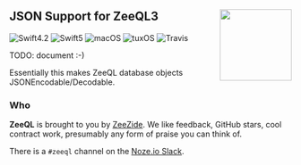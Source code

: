 <h2>JSON Support for ZeeQL3
  <img src="http://zeezide.com/img/ZeeQLIcon1024-QL.svg"
       align="right" width="128" height="128" />
</h2>

![Swift4.2](https://img.shields.io/badge/swift-4.2-blue.svg)
![Swift5](https://img.shields.io/badge/swift-5-blue.svg)
![macOS](https://img.shields.io/badge/os-macOS-green.svg?style=flat)
![tuxOS](https://img.shields.io/badge/os-tuxOS-green.svg?style=flat)
![Travis](https://travis-ci.org/ZeeQL/ZeeQL3Freddy.svg?branch=develop)

TODO: document :-)

Essentially this makes ZeeQL database objects JSONEncodable/Decodable.

### Who

**ZeeQL** is brought to you by
[ZeeZide](http://zeezide.de).
We like feedback, GitHub stars, cool contract work,
presumably any form of praise you can think of.

There is a `#zeeql` channel on the [Noze.io Slack](http://slack.noze.io).

